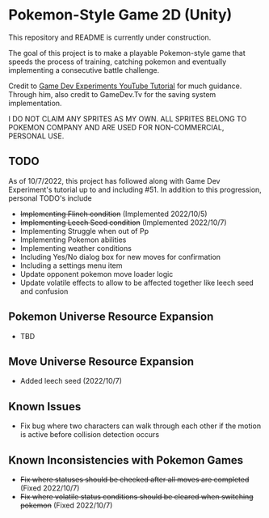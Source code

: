 # Pokemon-Style Game 2D (Unity)

This repository and README is currently under construction.

The goal of this project is to make a playable Pokemon-style game that speeds the process
of training, catching pokemon and eventually implementing a consecutive battle challenge.

Credit to [Game Dev Experiments YouTube Tutorial](https://www.youtube.com/playlist?list=PLLf84Zj7U26kfPQ00JVI2nIoozuPkykDX) for much guidance. Through him, also credit to GameDev.Tv for the saving system implementation.


I DO NOT CLAIM ANY SPRITES AS MY OWN. ALL SPRITES BELONG TO POKEMON COMPANY AND ARE USED FOR NON-COMMERCIAL, PERSONAL USE.

## TODO
As of 10/7/2022, this project has followed along with Game Dev Experiment's tutorial up to and including #51. In addition to this progression, personal TODO's include
* ~~Implementing Flinch condition~~ (Implemented 2022/10/5)
* ~~Implementing Leech Seed condition~~ (Implemented 2022/10/7)
* Implementing Struggle when out of Pp
* Implementing Pokemon abilities
* Implementing weather conditions
* Including Yes/No dialog box for new moves for confirmation
* Including a settings menu item
* Update opponent pokemon move loader logic
* Update volatile effects to allow to be affected together like leech seed and confusion

## Pokemon Universe Resource Expansion
* TBD

## Move Universe Resource Expansion
* Added leech seed (2022/10/7)

## Known Issues
* Fix bug where two characters can walk through each other if the motion is active before collision detection occurs

## Known Inconsistencies with Pokemon Games
* ~~Fix where statuses should be checked after all moves are completed~~ (Fixed 2022/10/7)
* ~~Fix where volatile status conditions should be cleared when switching pokemon~~ (Fixed 2022/10/7)
